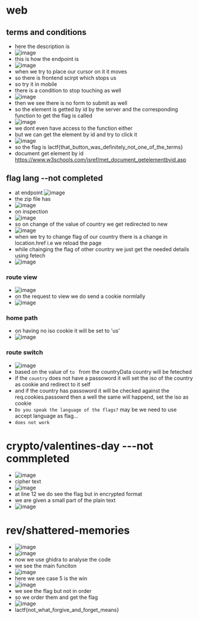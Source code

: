 # web 
## terms and conditions
- here the description is
- ![image](https://github.com/m0wn1ka/ctf_writeups/assets/127676379/2df325df-8850-4309-9213-325bf57d10dc)
- this is how the endpoint is
- ![image](https://github.com/m0wn1ka/ctf_writeups/assets/127676379/f833eef7-2e19-413b-9b14-fe2f8a4d3551)
- when we try to place our cursor on it it moves
- so there is frontend scirpt which stops us
- so try it in mobile
- there is a condition to stop touching as well
- ![image](https://github.com/m0wn1ka/ctf_writeups/assets/127676379/eeb99f3b-2f24-4d50-b444-133fcb854037)
- then we see there is no form to submit as well
- so the element is getted by id by the server and the corresponding function to get the flag is called
- ![image](https://github.com/m0wn1ka/ctf_writeups/assets/127676379/3e207ba1-a1bd-483a-9c2b-d67a09ea1f46)
- we dont even have access to the function either
- but we can get the element by id and try to click it
- ![image](https://github.com/m0wn1ka/ctf_writeups/assets/127676379/2dd3f5e8-c200-4821-8582-655bd77b7463)
- so the flag is lactf{that_button_was_definitely_not_one_of_the_terms}
- document get element by id https://www.w3schools.com/jsref/met_document_getelementbyid.asp
## flag lang --not completed
- at endpoint ![image](https://github.com/m0wn1ka/ctf_writeups/assets/127676379/a7c010c4-81a0-4cbc-9966-415706db2a83)
- the zip file has
- ![image](https://github.com/m0wn1ka/ctf_writeups/assets/127676379/7883fc67-9ed4-46f0-955c-9dd59f0ee4ec)
- on inspection
- ![image](https://github.com/m0wn1ka/ctf_writeups/assets/127676379/dd9b8939-6fea-40cc-9c35-ad2770b4194e)
- so on change of the value of country we get redirected to new
- ![image](https://github.com/m0wn1ka/ctf_writeups/assets/127676379/9c1460b7-9ee5-46c5-8618-718c59c6ddd7)
- when we try to change flag of our country there is a change in location.href i.e we reload the page
- while chainging the flag of other country we just get the needed details using fetech
- ![image](https://github.com/m0wn1ka/ctf_writeups/assets/127676379/50f87018-a5b5-4afa-b302-1c909fc0c574)
### route view
- ![image](https://github.com/m0wn1ka/ctf_writeups/assets/127676379/724c0e32-604d-49cc-95cc-eee84bbcb899)
- on the request to view we do send a cookie normlally
- ![image](https://github.com/m0wn1ka/ctf_writeups/assets/127676379/db7e9353-5422-4b5f-b3fd-b6091c64e20d)
### home path 
- on having no iso cookie it will be set to 'us'
- ![image](https://github.com/m0wn1ka/ctf_writeups/assets/127676379/90a48d46-c25a-4bcc-aa2b-5fea7714870c)
### route switch 
- ![image](https://github.com/m0wn1ka/ctf_writeups/assets/127676379/24dc9e2f-5b57-4a0d-b90c-c58a57fec3c5)
- based on the value of `to `  from the countryData country will be feteched
- if the  `country` does not have a passoword it will set the iso of the country as cookie and redirect to it self
- and if the country has passoword it will be checked against the req.cookies.passowrd  then a well the same will happend,
  set the iso as cookie 
- `Do you speak the language of the flags?` may be we need to use accept language as flag...
- `does not work`
# crypto/valentines-day ---not commpleted
- ![image](https://github.com/m0wn1ka/ctf_writeups/assets/127676379/988828e2-64ed-4174-a128-f26d52531207)
- cipher text
- ![image](https://github.com/m0wn1ka/ctf_writeups/assets/127676379/c6d2ec5b-ca52-4daa-839a-ed0f8690393a)
- at line 12 we do see the flag but in encrypted format
- we are given a small part of the plain text
- ![image](https://github.com/m0wn1ka/ctf_writeups/assets/127676379/86707368-e933-46ff-b8b4-0dbb8a996501)
# rev/shattered-memories
- ![image](https://github.com/m0wn1ka/ctf_writeups/assets/127676379/e1e3e8c5-955a-49a1-af69-04021832889f)
- ![image](https://github.com/m0wn1ka/ctf_writeups/assets/127676379/fb930fe8-1111-4918-9280-f2a29c89d6fb)
- now we use ghidra to analyse the code
- we see the main funciton
- ![image](https://github.com/m0wn1ka/ctf_writeups/assets/127676379/8ccc22ff-fb79-4755-8d37-288cb5f21285)
- here we see case 5 is the win
- ![image](https://github.com/m0wn1ka/ctf_writeups/assets/127676379/07370113-6160-4a5d-abda-2b8cf5a578ec)
- we see the flag but not in order
- so we order them and get the flag
- ![image](https://github.com/m0wn1ka/ctf_writeups/assets/127676379/f4e1f061-7935-4517-b5cc-72a0fc3339d7)
- lactf{not_what_forgive_and_forget_means}
